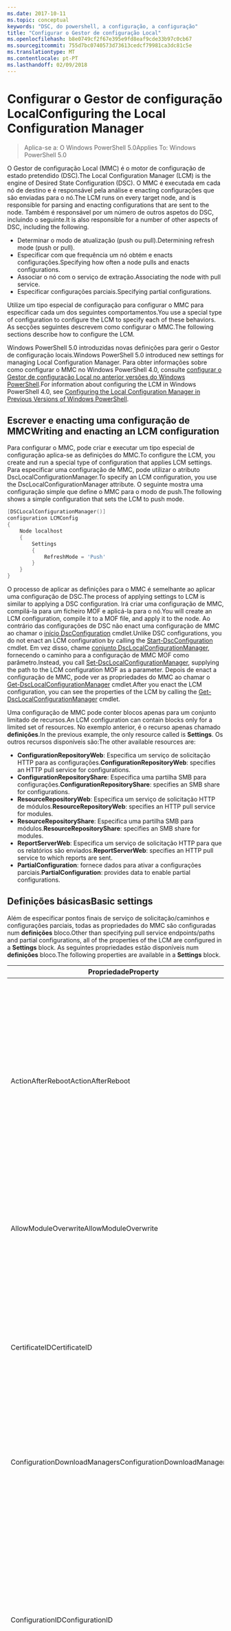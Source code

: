 ```yaml
---
ms.date: 2017-10-11
ms.topic: conceptual
keywords: "DSC, do powershell, a configuração, a configuração"
title: "Configurar o Gestor de configuração Local"
ms.openlocfilehash: b8e0749cf2f67e395e9fd8eaf9cde33b97c0cb67
ms.sourcegitcommit: 755d7bc0740573d73613cedcf79981ca3dc81c5e
ms.translationtype: MT
ms.contentlocale: pt-PT
ms.lasthandoff: 02/09/2018
---
```

# <a name="configuring-the-local-configuration-manager"></a><span data-ttu-id="89d8b-103">Configurar o Gestor de configuração Local</span><span class="sxs-lookup"><span data-stu-id="89d8b-103">Configuring the Local Configuration Manager</span></span>

> <span data-ttu-id="89d8b-104">Aplica-se a: O Windows PowerShell 5.0</span><span class="sxs-lookup"><span data-stu-id="89d8b-104">Applies To: Windows PowerShell 5.0</span></span>

<span data-ttu-id="89d8b-105">O Gestor de configuração Local (MMC) é o motor de configuração de estado pretendido (DSC).</span><span class="sxs-lookup"><span data-stu-id="89d8b-105">The Local Configuration Manager (LCM) is the engine of Desired State Configuration (DSC).</span></span>
<span data-ttu-id="89d8b-106">O MMC é executada em cada nó de destino e é responsável pela análise e enacting configurações que são enviadas para o nó.</span><span class="sxs-lookup"><span data-stu-id="89d8b-106">The LCM runs on every target node, and is responsible for parsing and enacting configurations that are sent to the node.</span></span>
<span data-ttu-id="89d8b-107">Também é responsável por um número de outros aspetos do DSC, incluindo o seguinte.</span><span class="sxs-lookup"><span data-stu-id="89d8b-107">It is also responsible for a number of other aspects of DSC, including the following.</span></span>

- <span data-ttu-id="89d8b-108">Determinar o modo de atualização (push ou pull).</span><span class="sxs-lookup"><span data-stu-id="89d8b-108">Determining refresh mode (push or pull).</span></span>
- <span data-ttu-id="89d8b-109">Especificar com que frequência um nó obtém e enacts configurações.</span><span class="sxs-lookup"><span data-stu-id="89d8b-109">Specifying how often a node pulls and enacts configurations.</span></span>
- <span data-ttu-id="89d8b-110">Associar o nó com o serviço de extração.</span><span class="sxs-lookup"><span data-stu-id="89d8b-110">Associating the node with pull service.</span></span>
- <span data-ttu-id="89d8b-111">Especificar configurações parciais.</span><span class="sxs-lookup"><span data-stu-id="89d8b-111">Specifying partial configurations.</span></span>

<span data-ttu-id="89d8b-112">Utilize um tipo especial de configuração para configurar o MMC para especificar cada um dos seguintes comportamentos.</span><span class="sxs-lookup"><span data-stu-id="89d8b-112">You use a special type of configuration to configure the LCM to specify each of these behaviors.</span></span>
<span data-ttu-id="89d8b-113">As secções seguintes descrevem como configurar o MMC.</span><span class="sxs-lookup"><span data-stu-id="89d8b-113">The following sections describe how to configure the LCM.</span></span>

<span data-ttu-id="89d8b-114">Windows PowerShell 5.0 introduzidas novas definições para gerir o Gestor de configuração locais.</span><span class="sxs-lookup"><span data-stu-id="89d8b-114">Windows PowerShell 5.0 introduced new settings for managing Local Configuration Manager.</span></span>
<span data-ttu-id="89d8b-115">Para obter informações sobre como configurar o MMC no Windows PowerShell 4.0, consulte [configurar o Gestor de configuração Local no anterior versões do Windows PowerShell](metaconfig4.md).</span><span class="sxs-lookup"><span data-stu-id="89d8b-115">For information about configuring the LCM in Windows PowerShell 4.0, see [Configuring the Local Configuration Manager in Previous Versions of Windows PowerShell](metaconfig4.md).</span></span>

## <a name="writing-and-enacting-an-lcm-configuration"></a><span data-ttu-id="89d8b-116">Escrever e enacting uma configuração de MMC</span><span class="sxs-lookup"><span data-stu-id="89d8b-116">Writing and enacting an LCM configuration</span></span>

<span data-ttu-id="89d8b-117">Para configurar o MMC, pode criar e executar um tipo especial de configuração aplica-se as definições do MMC.</span><span class="sxs-lookup"><span data-stu-id="89d8b-117">To configure the LCM, you create and run a special type of configuration that applies LCM settings.</span></span>
<span data-ttu-id="89d8b-118">Para especificar uma configuração de MMC, pode utilizar o atributo DscLocalConfigurationManager.</span><span class="sxs-lookup"><span data-stu-id="89d8b-118">To specify an LCM configuration, you use the DscLocalConfigurationManager attribute.</span></span>
<span data-ttu-id="89d8b-119">O seguinte mostra uma configuração simple que define o MMC para o modo de push.</span><span class="sxs-lookup"><span data-stu-id="89d8b-119">The following shows a simple configuration that sets the LCM to push mode.</span></span>

```powershell
[DSCLocalConfigurationManager()]
configuration LCMConfig
{
    Node localhost
    {
        Settings
        {
            RefreshMode = 'Push'
        }
    }
}
```

<span data-ttu-id="89d8b-120">O processo de aplicar as definições para o MMC é semelhante ao aplicar uma configuração de DSC.</span><span class="sxs-lookup"><span data-stu-id="89d8b-120">The process of applying settings to LCM is similar to applying a DSC configuration.</span></span>
<span data-ttu-id="89d8b-121">Irá criar uma configuração de MMC, compilá-la para um ficheiro MOF e aplicá-la para o nó.</span><span class="sxs-lookup"><span data-stu-id="89d8b-121">You will create an LCM configuration, compile it to a MOF file, and apply it to the node.</span></span>
<span data-ttu-id="89d8b-122">Ao contrário das configurações de DSC não enact uma configuração de MMC ao chamar o [início DscConfiguration](https://technet.microsoft.com/en-us/library/dn521623.aspx) cmdlet.</span><span class="sxs-lookup"><span data-stu-id="89d8b-122">Unlike DSC configurations, you do not enact an LCM configuration by calling the [Start-DscConfiguration](https://technet.microsoft.com/en-us/library/dn521623.aspx) cmdlet.</span></span>
<span data-ttu-id="89d8b-123">Em vez disso, chame [conjunto DscLocalConfigurationManager](https://technet.microsoft.com/en-us/library/dn521621.aspx), fornecendo o caminho para a configuração de MMC MOF como parâmetro.</span><span class="sxs-lookup"><span data-stu-id="89d8b-123">Instead, you call [Set-DscLocalConfigurationManager](https://technet.microsoft.com/en-us/library/dn521621.aspx), supplying the path to the LCM configuration MOF as a parameter.</span></span>
<span data-ttu-id="89d8b-124">Depois de enact a configuração de MMC, pode ver as propriedades do MMC ao chamar o [Get-DscLocalConfigurationManager](https://technet.microsoft.com/en-us/library/dn407378.aspx) cmdlet.</span><span class="sxs-lookup"><span data-stu-id="89d8b-124">After you enact the LCM configuration, you can see the properties of the LCM by calling the [Get-DscLocalConfigurationManager](https://technet.microsoft.com/en-us/library/dn407378.aspx) cmdlet.</span></span>

<span data-ttu-id="89d8b-125">Uma configuração de MMC pode conter blocos apenas para um conjunto limitado de recursos.</span><span class="sxs-lookup"><span data-stu-id="89d8b-125">An LCM configuration can contain blocks only for a limited set of resources.</span></span>
<span data-ttu-id="89d8b-126">No exemplo anterior, é o recurso apenas chamado **definições**.</span><span class="sxs-lookup"><span data-stu-id="89d8b-126">In the previous example, the only resource called is **Settings**.</span></span>
<span data-ttu-id="89d8b-127">Os outros recursos disponíveis são:</span><span class="sxs-lookup"><span data-stu-id="89d8b-127">The other available resources are:</span></span>

* <span data-ttu-id="89d8b-128">**ConfigurationRepositoryWeb**: Especifica um serviço de solicitação HTTP para as configurações.</span><span class="sxs-lookup"><span data-stu-id="89d8b-128">**ConfigurationRepositoryWeb**: specifies an HTTP pull service for configurations.</span></span>
* <span data-ttu-id="89d8b-129">**ConfigurationRepositoryShare**: Especifica uma partilha SMB para configurações.</span><span class="sxs-lookup"><span data-stu-id="89d8b-129">**ConfigurationRepositoryShare**: specifies an SMB share for configurations.</span></span>
* <span data-ttu-id="89d8b-130">**ResourceRepositoryWeb**: Especifica um serviço de solicitação HTTP de módulos.</span><span class="sxs-lookup"><span data-stu-id="89d8b-130">**ResourceRepositoryWeb**: specifies an HTTP pull service for modules.</span></span>
* <span data-ttu-id="89d8b-131">**ResourceRepositoryShare**: Especifica uma partilha SMB para módulos.</span><span class="sxs-lookup"><span data-stu-id="89d8b-131">**ResourceRepositoryShare**: specifies an SMB share for modules.</span></span>
* <span data-ttu-id="89d8b-132">**ReportServerWeb**: Especifica um serviço de solicitação HTTP para que os relatórios são enviados.</span><span class="sxs-lookup"><span data-stu-id="89d8b-132">**ReportServerWeb**: specifies an HTTP pull service to which reports are sent.</span></span>
* <span data-ttu-id="89d8b-133">**PartialConfiguration**: fornece dados para ativar a configurações parciais.</span><span class="sxs-lookup"><span data-stu-id="89d8b-133">**PartialConfiguration**: provides data to enable partial configurations.</span></span>

## <a name="basic-settings"></a><span data-ttu-id="89d8b-134">Definições básicas</span><span class="sxs-lookup"><span data-stu-id="89d8b-134">Basic settings</span></span>

<span data-ttu-id="89d8b-135">Além de especificar pontos finais de serviço de solicitação/caminhos e configurações parciais, todas as propriedades do MMC são configuradas num **definições** bloco.</span><span class="sxs-lookup"><span data-stu-id="89d8b-135">Other than specifying pull service endpoints/paths and partial configurations, all of the properties of the LCM are configured in a **Settings** block.</span></span>
<span data-ttu-id="89d8b-136">As seguintes propriedades estão disponíveis num **definições** bloco.</span><span class="sxs-lookup"><span data-stu-id="89d8b-136">The following properties are available in a **Settings** block.</span></span>

|  <span data-ttu-id="89d8b-137">Propriedade</span><span class="sxs-lookup"><span data-stu-id="89d8b-137">Property</span></span>  |  <span data-ttu-id="89d8b-138">Tipo</span><span class="sxs-lookup"><span data-stu-id="89d8b-138">Type</span></span>  |  <span data-ttu-id="89d8b-139">Descrição</span><span class="sxs-lookup"><span data-stu-id="89d8b-139">Description</span></span>   |
|----------- |------- |--------------- |
| <span data-ttu-id="89d8b-140">ActionAfterReboot</span><span class="sxs-lookup"><span data-stu-id="89d8b-140">ActionAfterReboot</span></span>| <span data-ttu-id="89d8b-141">cadeia</span><span class="sxs-lookup"><span data-stu-id="89d8b-141">string</span></span>| <span data-ttu-id="89d8b-142">Especifica o que acontece após um reinício durante a aplicação de uma configuração.</span><span class="sxs-lookup"><span data-stu-id="89d8b-142">Specifies what happens after a reboot during the application of a configuration.</span></span> <span data-ttu-id="89d8b-143">Os valores possíveis são __"ContinueConfiguration"__ e __"StopConfiguration"__.</span><span class="sxs-lookup"><span data-stu-id="89d8b-143">The possible values are __"ContinueConfiguration"__ and __"StopConfiguration"__.</span></span> <ul><li> <span data-ttu-id="89d8b-144">__ContinueConfiguration__: continuar a aplicar a configuração atual após o reinício do computador.</span><span class="sxs-lookup"><span data-stu-id="89d8b-144">__ContinueConfiguration__: Continue applying the current configuration after machine reboot.</span></span> <span data-ttu-id="89d8b-145">Este é o valor predefinido</span><span class="sxs-lookup"><span data-stu-id="89d8b-145">This is the default value</span></span></li><li><span data-ttu-id="89d8b-146">__StopConfiguration__: parar a configuração atual após o reinício do computador.</span><span class="sxs-lookup"><span data-stu-id="89d8b-146">__StopConfiguration__: Stop the current configuration after machine reboot.</span></span></li></ul>|
| <span data-ttu-id="89d8b-147">AllowModuleOverwrite</span><span class="sxs-lookup"><span data-stu-id="89d8b-147">AllowModuleOverwrite</span></span>| <span data-ttu-id="89d8b-148">bool</span><span class="sxs-lookup"><span data-stu-id="89d8b-148">bool</span></span>| <span data-ttu-id="89d8b-149">__$TRUE__ se as novas configurações transferidas a partir do serviço de extração estão autorizadas a substituir as antigas no nó de destino.</span><span class="sxs-lookup"><span data-stu-id="89d8b-149">__$TRUE__ if new configurations downloaded from the pull service are allowed to overwrite the old ones on the target node.</span></span> <span data-ttu-id="89d8b-150">Caso contrário, $FALSE.</span><span class="sxs-lookup"><span data-stu-id="89d8b-150">Otherwise, $FALSE.</span></span>|
| <span data-ttu-id="89d8b-151">CertificateID</span><span class="sxs-lookup"><span data-stu-id="89d8b-151">CertificateID</span></span>| <span data-ttu-id="89d8b-152">cadeia</span><span class="sxs-lookup"><span data-stu-id="89d8b-152">string</span></span>| <span data-ttu-id="89d8b-153">O thumbprint de um certificado utilizado para proteger as credenciais transmitidas numa configuração.</span><span class="sxs-lookup"><span data-stu-id="89d8b-153">The thumbprint of a certificate used to secure credentials passed in a configuration.</span></span> <span data-ttu-id="89d8b-154">Para obter mais informações consulte [pretende proteger credenciais na configuração de estado pretendido do Windows PowerShell](http://blogs.msdn.com/b/powershell/archive/2014/01/31/want-to-secure-credentials-in-windows-powershell-desired-state-configuration.aspx)?.</span><span class="sxs-lookup"><span data-stu-id="89d8b-154">For more information see [Want to secure credentials in Windows PowerShell Desired State Configuration](http://blogs.msdn.com/b/powershell/archive/2014/01/31/want-to-secure-credentials-in-windows-powershell-desired-state-configuration.aspx)?.</span></span> <br> <span data-ttu-id="89d8b-155">__Nota:__ é gerida automaticamente se utilizar o serviço de solicitação do Automation DSC do Azure.</span><span class="sxs-lookup"><span data-stu-id="89d8b-155">__Note:__ this is managed automatically if using Azure Automation DSC pull service.</span></span>|
| <span data-ttu-id="89d8b-156">ConfigurationDownloadManagers</span><span class="sxs-lookup"><span data-stu-id="89d8b-156">ConfigurationDownloadManagers</span></span>| <span data-ttu-id="89d8b-157">CimInstance[]</span><span class="sxs-lookup"><span data-stu-id="89d8b-157">CimInstance[]</span></span>| <span data-ttu-id="89d8b-158">Obsoleto.</span><span class="sxs-lookup"><span data-stu-id="89d8b-158">Obsolete.</span></span> <span data-ttu-id="89d8b-159">Utilize __ConfigurationRepositoryWeb__ e __ConfigurationRepositoryShare__ pontos finais de serviço de blocos para definir a solicitação de configuração.</span><span class="sxs-lookup"><span data-stu-id="89d8b-159">Use __ConfigurationRepositoryWeb__ and __ConfigurationRepositoryShare__ blocks to define configuration pull service endpoints.</span></span>|
| <span data-ttu-id="89d8b-160">ConfigurationID</span><span class="sxs-lookup"><span data-stu-id="89d8b-160">ConfigurationID</span></span>| <span data-ttu-id="89d8b-161">cadeia</span><span class="sxs-lookup"><span data-stu-id="89d8b-161">string</span></span>| <span data-ttu-id="89d8b-162">Para efeitos de compatibilidade com mais antiga solicitação serviço versões.</span><span class="sxs-lookup"><span data-stu-id="89d8b-162">For backwards compatibility with older pull service versions.</span></span> <span data-ttu-id="89d8b-163">Um GUID que identifica o ficheiro de configuração a obter a partir de um serviço de extração.</span><span class="sxs-lookup"><span data-stu-id="89d8b-163">A GUID that identifies the configuration file to get from a pull service.</span></span> <span data-ttu-id="89d8b-164">O nó irá solicitar configurações do serviço de solicitação, se o nome da configuração MOF denominado ConfigurationID.mof.</span><span class="sxs-lookup"><span data-stu-id="89d8b-164">The node will pull configurations on the pull service if the name of the configuration MOF is named ConfigurationID.mof.</span></span><br> <span data-ttu-id="89d8b-165">__Nota:__ se definir esta propriedade, registar o nó de um serviço de solicitação utilizando __RegistrationKey__ não funciona.</span><span class="sxs-lookup"><span data-stu-id="89d8b-165">__Note:__ If you set this property, registering the node with a pull service by using __RegistrationKey__ does not work.</span></span> <span data-ttu-id="89d8b-166">Para obter mais informações, consulte [configurar um cliente de extração com nomes de configuração](pullClientConfigNames.md).</span><span class="sxs-lookup"><span data-stu-id="89d8b-166">For more information, see [Setting up a pull client with configuration names](pullClientConfigNames.md).</span></span>|
| <span data-ttu-id="89d8b-167">ConfigurationMode</span><span class="sxs-lookup"><span data-stu-id="89d8b-167">ConfigurationMode</span></span>| <span data-ttu-id="89d8b-168">cadeia</span><span class="sxs-lookup"><span data-stu-id="89d8b-168">string</span></span> | <span data-ttu-id="89d8b-169">Especifica a forma como o MMC, na verdade, aplica-se a configuração para os nós de destino.</span><span class="sxs-lookup"><span data-stu-id="89d8b-169">Specifies how the LCM actually applies the configuration to the target nodes.</span></span> <span data-ttu-id="89d8b-170">Os valores possíveis são __"ApplyOnly"__,__"ApplyAndMonitor"__, e __"ApplyAndAutoCorrect"__.</span><span class="sxs-lookup"><span data-stu-id="89d8b-170">Possible values are __"ApplyOnly"__,__"ApplyAndMonitor"__, and __"ApplyAndAutoCorrect"__.</span></span> <ul><li><span data-ttu-id="89d8b-171">__ApplyOnly__: aplica-se a configuração de DSC e faz nada adicional a menos que é feito o Push de uma nova configuração para o nó de destino ou quando uma nova configuração é retirada de um serviço.</span><span class="sxs-lookup"><span data-stu-id="89d8b-171">__ApplyOnly__: DSC applies the configuration and does nothing further unless a new configuration is pushed to the target node or when a new configuration is pulled from a service.</span></span> <span data-ttu-id="89d8b-172">Após a aplicação inicial de uma nova configuração, DSC não verificar que se desviam de um estado anteriormente configurado.</span><span class="sxs-lookup"><span data-stu-id="89d8b-172">After initial application of a new configuration, DSC does not check for drift from a previously configured state.</span></span> <span data-ttu-id="89d8b-173">Tenha em atenção que o DSC tentará aplicar a configuração até ter êxito antes de __ApplyOnly__ entra em vigor.</span><span class="sxs-lookup"><span data-stu-id="89d8b-173">Note that DSC will attempt to apply the configuration until it is successful before __ApplyOnly__ takes effect.</span></span> </li><li> <span data-ttu-id="89d8b-174">__ApplyAndMonitor__: Este é o valor predefinido.</span><span class="sxs-lookup"><span data-stu-id="89d8b-174">__ApplyAndMonitor__: This is the default value.</span></span> <span data-ttu-id="89d8b-175">O MMC aplica-se as configurações de novo.</span><span class="sxs-lookup"><span data-stu-id="89d8b-175">The LCM applies any new configurations.</span></span> <span data-ttu-id="89d8b-176">Após a aplicação inicial de uma nova configuração, se o nó de destino drifts do estado pretendido, DSC relatórios discrepância nos registos.</span><span class="sxs-lookup"><span data-stu-id="89d8b-176">After initial application of a new configuration, if the target node drifts from the desired state, DSC reports the discrepancy in logs.</span></span> <span data-ttu-id="89d8b-177">Tenha em atenção que o DSC tentará aplicar a configuração até ter êxito antes de __ApplyAndMonitor__ entra em vigor.</span><span class="sxs-lookup"><span data-stu-id="89d8b-177">Note that DSC will attempt to apply the configuration until it is successful before __ApplyAndMonitor__ takes effect.</span></span></li><li><span data-ttu-id="89d8b-178">__ApplyAndAutoCorrect__: DSC aplica-se as configurações de novo.</span><span class="sxs-lookup"><span data-stu-id="89d8b-178">__ApplyAndAutoCorrect__: DSC applies any new configurations.</span></span> <span data-ttu-id="89d8b-179">Após a aplicação inicial de uma nova configuração, se o nó de destino drifts do estado pretendido, DSC relatórios discrepância nos registos e, em seguida, volte aplica-se a configuração atual.</span><span class="sxs-lookup"><span data-stu-id="89d8b-179">After initial application of a new configuration, if the target node drifts from the desired state, DSC reports the discrepancy in logs, and then re-applies the current configuration.</span></span></li></ul>|
| <span data-ttu-id="89d8b-180">ConfigurationModeFrequencyMins</span><span class="sxs-lookup"><span data-stu-id="89d8b-180">ConfigurationModeFrequencyMins</span></span>| <span data-ttu-id="89d8b-181">UInt32</span><span class="sxs-lookup"><span data-stu-id="89d8b-181">UInt32</span></span>| <span data-ttu-id="89d8b-182">Frequência, em minutos, a configuração atual é marcada e aplicada.</span><span class="sxs-lookup"><span data-stu-id="89d8b-182">How often, in minutes, the current configuration is checked and applied.</span></span> <span data-ttu-id="89d8b-183">Esta propriedade é ignorada se a propriedade ConfigurationMode estiver definida como ApplyOnly.</span><span class="sxs-lookup"><span data-stu-id="89d8b-183">This property is ignored if the ConfigurationMode property is set to ApplyOnly.</span></span> <span data-ttu-id="89d8b-184">O valor predefinido é 15.</span><span class="sxs-lookup"><span data-stu-id="89d8b-184">The default value is 15.</span></span>|
| <span data-ttu-id="89d8b-185">DebugMode</span><span class="sxs-lookup"><span data-stu-id="89d8b-185">DebugMode</span></span>| <span data-ttu-id="89d8b-186">cadeia</span><span class="sxs-lookup"><span data-stu-id="89d8b-186">string</span></span>| <span data-ttu-id="89d8b-187">Os valores possíveis são __nenhum__, __ForceModuleImport__, e __todos os__.</span><span class="sxs-lookup"><span data-stu-id="89d8b-187">Possible values are __None__, __ForceModuleImport__, and __All__.</span></span> <ul><li><span data-ttu-id="89d8b-188">Definido como __nenhum__ a utilização de recursos em cache.</span><span class="sxs-lookup"><span data-stu-id="89d8b-188">Set to __None__ to use cached resources.</span></span> <span data-ttu-id="89d8b-189">Esta é a predefinição e deve ser utilizada em cenários de produção.</span><span class="sxs-lookup"><span data-stu-id="89d8b-189">This is the default and should be used in production scenarios.</span></span></li><li><span data-ttu-id="89d8b-190">A definição para __ForceModuleImport__, faz com que o MMC para recarregar quaisquer módulos de recursos de DSC, mesmo que tenham sido previamente carregadas e colocadas em cache.</span><span class="sxs-lookup"><span data-stu-id="89d8b-190">Setting to __ForceModuleImport__, causes the LCM to reload any DSC resource modules, even if they have been previously loaded and cached.</span></span> <span data-ttu-id="89d8b-191">Este problema afeta o desempenho das operações de DSC como cada módulo é recarregado em utilização.</span><span class="sxs-lookup"><span data-stu-id="89d8b-191">This impacts the performance of DSC operations as each module is reloaded on use.</span></span> <span data-ttu-id="89d8b-192">Normalmente, utilizaria este valor durante a depuração de um recurso</span><span class="sxs-lookup"><span data-stu-id="89d8b-192">Typically you would use this value while debugging a resource</span></span></li><li><span data-ttu-id="89d8b-193">Nesta versão, __todos os__ é a mesma __ForceModuleImport__</span><span class="sxs-lookup"><span data-stu-id="89d8b-193">In this release, __All__ is same as __ForceModuleImport__</span></span></li></ul> |
| <span data-ttu-id="89d8b-194">RebootNodeIfNeeded</span><span class="sxs-lookup"><span data-stu-id="89d8b-194">RebootNodeIfNeeded</span></span>| <span data-ttu-id="89d8b-195">bool</span><span class="sxs-lookup"><span data-stu-id="89d8b-195">bool</span></span>| <span data-ttu-id="89d8b-196">Defina esta opção para __$true__ para reiniciar automaticamente o nó após a uma configuração que necessita de reiniciar o computador é aplicado.</span><span class="sxs-lookup"><span data-stu-id="89d8b-196">Set this to __$true__ to automatically reboot the node after a configuration that requires reboot is applied.</span></span> <span data-ttu-id="89d8b-197">Caso contrário, terá de reiniciar o nó para qualquer configuração que obriga manualmente.</span><span class="sxs-lookup"><span data-stu-id="89d8b-197">Otherwise, you will have to manually reboot the node for any configuration that requires it.</span></span> <span data-ttu-id="89d8b-198">O valor predefinido é __$false__.</span><span class="sxs-lookup"><span data-stu-id="89d8b-198">The default value is __$false__.</span></span> <span data-ttu-id="89d8b-199">Para utilizar esta definição quando uma condição de reinício é enacted por algo diferente de DSC (por exemplo, o Windows Installer), combinar esta definição com a [xPendingReboot](https://github.com/powershell/xpendingreboot) módulo.</span><span class="sxs-lookup"><span data-stu-id="89d8b-199">To use this setting when a reboot condition is enacted by something other than DSC (such as Windows Installer), combine this setting with the [xPendingReboot](https://github.com/powershell/xpendingreboot) module.</span></span>|
| <span data-ttu-id="89d8b-200">RefreshMode</span><span class="sxs-lookup"><span data-stu-id="89d8b-200">RefreshMode</span></span>| <span data-ttu-id="89d8b-201">cadeia</span><span class="sxs-lookup"><span data-stu-id="89d8b-201">string</span></span>| <span data-ttu-id="89d8b-202">Especifica a forma como o MMC obtém configurações.</span><span class="sxs-lookup"><span data-stu-id="89d8b-202">Specifies how the LCM gets configurations.</span></span> <span data-ttu-id="89d8b-203">Os valores possíveis são __"Desativado"__, __"Push"__, e __"Solicitar"__.</span><span class="sxs-lookup"><span data-stu-id="89d8b-203">The possible values are __"Disabled"__, __"Push"__, and __"Pull"__.</span></span> <ul><li><span data-ttu-id="89d8b-204">__Desativado__: configurações de DSC estão desativadas para este nó.</span><span class="sxs-lookup"><span data-stu-id="89d8b-204">__Disabled__: DSC configurations are disabled for this node.</span></span></li><li> <span data-ttu-id="89d8b-205">__Push__: configurações são iniciadas ao chamar o [início DscConfiguration](https://technet.microsoft.com/en-us/library/dn521623.aspx) cmdlet.</span><span class="sxs-lookup"><span data-stu-id="89d8b-205">__Push__: Configurations are initiated by calling the [Start-DscConfiguration](https://technet.microsoft.com/en-us/library/dn521623.aspx) cmdlet.</span></span> <span data-ttu-id="89d8b-206">A configuração é imediatamente aplicada ao nó.</span><span class="sxs-lookup"><span data-stu-id="89d8b-206">The configuration is applied immediately to the node.</span></span> <span data-ttu-id="89d8b-207">Este é o valor predefinido.</span><span class="sxs-lookup"><span data-stu-id="89d8b-207">This is the default value.</span></span></li><li><span data-ttu-id="89d8b-208">__Solicitação:__ o nó estiver configurado para verificar regularmente para configurações de um serviço de extração ou caminho SMB.</span><span class="sxs-lookup"><span data-stu-id="89d8b-208">__Pull:__ The node is configured to regularly check for configurations from a pull service or SMB path.</span></span> <span data-ttu-id="89d8b-209">Se esta propriedade estiver definida como __solicitar__, tem de especificar um HTTP (serviço) ou o caminho SMB (partilha) num __ConfigurationRepositoryWeb__ ou __ConfigurationRepositoryShare__ bloco.</span><span class="sxs-lookup"><span data-stu-id="89d8b-209">If this property is set to __Pull__, you must specify an HTTP (service) or SMB (share) path in a __ConfigurationRepositoryWeb__ or __ConfigurationRepositoryShare__ block.</span></span></li></ul>|
| <span data-ttu-id="89d8b-210">RefreshFrequencyMins</span><span class="sxs-lookup"><span data-stu-id="89d8b-210">RefreshFrequencyMins</span></span>| <span data-ttu-id="89d8b-211">Uint32</span><span class="sxs-lookup"><span data-stu-id="89d8b-211">Uint32</span></span>| <span data-ttu-id="89d8b-212">O intervalo de tempo, em minutos, no qual o MMC verifica um serviço de extração para obter configurações atualizadas.</span><span class="sxs-lookup"><span data-stu-id="89d8b-212">The time interval, in minutes, at which the LCM checks a pull service to get updated configurations.</span></span> <span data-ttu-id="89d8b-213">Este valor é ignorado se a MMC não está configurado no modo de extração.</span><span class="sxs-lookup"><span data-stu-id="89d8b-213">This value is ignored if the LCM is not configured in pull mode.</span></span> <span data-ttu-id="89d8b-214">O valor predefinido é 30.</span><span class="sxs-lookup"><span data-stu-id="89d8b-214">The default value is 30.</span></span>|
| <span data-ttu-id="89d8b-215">ReportManagers</span><span class="sxs-lookup"><span data-stu-id="89d8b-215">ReportManagers</span></span>| <span data-ttu-id="89d8b-216">CimInstance[]</span><span class="sxs-lookup"><span data-stu-id="89d8b-216">CimInstance[]</span></span>| <span data-ttu-id="89d8b-217">Obsoleto.</span><span class="sxs-lookup"><span data-stu-id="89d8b-217">Obsolete.</span></span> <span data-ttu-id="89d8b-218">Utilize __ReportServerWeb__ blocos para definir um ponto final para enviar dados de relatórios para um serviço de extração.</span><span class="sxs-lookup"><span data-stu-id="89d8b-218">Use __ReportServerWeb__ blocks to define an endpoint to send reporting data to a pull service.</span></span>|
| <span data-ttu-id="89d8b-219">ResourceModuleManagers</span><span class="sxs-lookup"><span data-stu-id="89d8b-219">ResourceModuleManagers</span></span>| <span data-ttu-id="89d8b-220">CimInstance[]</span><span class="sxs-lookup"><span data-stu-id="89d8b-220">CimInstance[]</span></span>| <span data-ttu-id="89d8b-221">Obsoleto.</span><span class="sxs-lookup"><span data-stu-id="89d8b-221">Obsolete.</span></span> <span data-ttu-id="89d8b-222">Utilize __ResourceRepositoryWeb__ e __ResourceRepositoryShare__ blocos para definir a solicitação de serviço pontos finais de HTTP ou caminhos SMB, respetivamente.</span><span class="sxs-lookup"><span data-stu-id="89d8b-222">Use __ResourceRepositoryWeb__ and __ResourceRepositoryShare__ blocks to define pull service HTTP endpoints or SMB paths, respectively.</span></span>|
| <span data-ttu-id="89d8b-223">PartialConfigurations</span><span class="sxs-lookup"><span data-stu-id="89d8b-223">PartialConfigurations</span></span>| <span data-ttu-id="89d8b-224">CimInstance</span><span class="sxs-lookup"><span data-stu-id="89d8b-224">CimInstance</span></span>| <span data-ttu-id="89d8b-225">Não implementado.</span><span class="sxs-lookup"><span data-stu-id="89d8b-225">Not implemented.</span></span> <span data-ttu-id="89d8b-226">Não utilizar.</span><span class="sxs-lookup"><span data-stu-id="89d8b-226">Do not use.</span></span>|
| <span data-ttu-id="89d8b-227">StatusRetentionTimeInDays</span><span class="sxs-lookup"><span data-stu-id="89d8b-227">StatusRetentionTimeInDays</span></span> | <span data-ttu-id="89d8b-228">UInt32</span><span class="sxs-lookup"><span data-stu-id="89d8b-228">UInt32</span></span>| <span data-ttu-id="89d8b-229">O número de dias que o MMC mantém o estado da configuração atual.</span><span class="sxs-lookup"><span data-stu-id="89d8b-229">The number of days the LCM keeps the status of the current configuration.</span></span>|

## <a name="pull-service"></a><span data-ttu-id="89d8b-230">Serviço de solicitação</span><span class="sxs-lookup"><span data-stu-id="89d8b-230">Pull service</span></span>

<span data-ttu-id="89d8b-231">Configuração de MMC suporta definir os seguintes tipos de pontos finais do serviço de extração:</span><span class="sxs-lookup"><span data-stu-id="89d8b-231">LCM configuration supports defining the following types of pull service endpoints:</span></span>

- <span data-ttu-id="89d8b-232">**Servidor de configuração**: um repositório para configurações de DSC.</span><span class="sxs-lookup"><span data-stu-id="89d8b-232">**Configuration server**: A repository for DSC configurations.</span></span> <span data-ttu-id="89d8b-233">Definir os servidores de configuração utilizando **ConfigurationRepositoryWeb** (para servidores baseada na web) e **ConfigurationRepositoryShare** (para servidores com base em SMB) blocos.</span><span class="sxs-lookup"><span data-stu-id="89d8b-233">Define configuration servers by using **ConfigurationRepositoryWeb** (for web-based servers) and **ConfigurationRepositoryShare** (for SMB-based servers) blocks.</span></span>
- <span data-ttu-id="89d8b-234">**Servidor de recurso**: um repositório para recursos de DSC, empacotadas como módulos do PowerShell.</span><span class="sxs-lookup"><span data-stu-id="89d8b-234">**Resource server**: A repository for DSC resources, packaged as PowerShell modules.</span></span> <span data-ttu-id="89d8b-235">Definir os servidores de recursos utilizando **ResourceRepositoryWeb** (para servidores baseada na web) e **ResourceRepositoryShare** (para servidores com base em SMB) blocos.</span><span class="sxs-lookup"><span data-stu-id="89d8b-235">Define resource servers by using **ResourceRepositoryWeb** (for web-based servers) and **ResourceRepositoryShare** (for SMB-based servers) blocks.</span></span>
- <span data-ttu-id="89d8b-236">**Servidor de relatórios**: um serviço que DSC envia dados de relatório.</span><span class="sxs-lookup"><span data-stu-id="89d8b-236">**Report server**: A service that DSC sends report data to.</span></span> <span data-ttu-id="89d8b-237">Definir os servidores de relatório utilizando **ReportServerWeb** blocos.</span><span class="sxs-lookup"><span data-stu-id="89d8b-237">Define report servers by using **ReportServerWeb** blocks.</span></span> <span data-ttu-id="89d8b-238">Um servidor de relatórios tem de ser um serviço web.</span><span class="sxs-lookup"><span data-stu-id="89d8b-238">A report server must be a web service.</span></span>

<span data-ttu-id="89d8b-239">Para obter mais detalhes sobre o serviço de solicitação, veja [serviço de solicitação de configuração de estado pretendido](pullServer.md).</span><span class="sxs-lookup"><span data-stu-id="89d8b-239">For more details on pull service see, [Desired State Configuration Pull Service](pullServer.md).</span></span>

## <a name="configuration-server-blocks"></a><span data-ttu-id="89d8b-240">Blocos de servidor de configuração</span><span class="sxs-lookup"><span data-stu-id="89d8b-240">Configuration server blocks</span></span>

<span data-ttu-id="89d8b-241">Para definir um servidor de configuração baseada na web, cria um **ConfigurationRepositoryWeb** bloco.</span><span class="sxs-lookup"><span data-stu-id="89d8b-241">To define a web-based configuration server, you create a **ConfigurationRepositoryWeb** block.</span></span>
<span data-ttu-id="89d8b-242">A **ConfigurationRepositoryWeb** define as propriedades seguintes.</span><span class="sxs-lookup"><span data-stu-id="89d8b-242">A **ConfigurationRepositoryWeb** defines the following properties.</span></span>

|<span data-ttu-id="89d8b-243">Propriedade</span><span class="sxs-lookup"><span data-stu-id="89d8b-243">Property</span></span>|<span data-ttu-id="89d8b-244">Tipo</span><span class="sxs-lookup"><span data-stu-id="89d8b-244">Type</span></span>|<span data-ttu-id="89d8b-245">Descrição</span><span class="sxs-lookup"><span data-stu-id="89d8b-245">Description</span></span>|
|---|---|---|
|<span data-ttu-id="89d8b-246">AllowUnsecureConnection</span><span class="sxs-lookup"><span data-stu-id="89d8b-246">AllowUnsecureConnection</span></span>|<span data-ttu-id="89d8b-247">bool</span><span class="sxs-lookup"><span data-stu-id="89d8b-247">bool</span></span>|<span data-ttu-id="89d8b-248">Definido como **$TRUE** para permitir ligações a partir do nó para o servidor sem autenticação.</span><span class="sxs-lookup"><span data-stu-id="89d8b-248">Set to **$TRUE** to allow connections from the node to the server without authentication.</span></span> <span data-ttu-id="89d8b-249">Definido como **$FALSE** para exigir a autenticação.</span><span class="sxs-lookup"><span data-stu-id="89d8b-249">Set to **$FALSE** to require authentication.</span></span>|
|<span data-ttu-id="89d8b-250">CertificateID</span><span class="sxs-lookup"><span data-stu-id="89d8b-250">CertificateID</span></span>|<span data-ttu-id="89d8b-251">cadeia</span><span class="sxs-lookup"><span data-stu-id="89d8b-251">string</span></span>|<span data-ttu-id="89d8b-252">O thumbprint de um certificado utilizado para autenticar para o servidor.</span><span class="sxs-lookup"><span data-stu-id="89d8b-252">The thumbprint of a certificate used to authenticate to the server.</span></span>|
|<span data-ttu-id="89d8b-253">ConfigurationNames</span><span class="sxs-lookup"><span data-stu-id="89d8b-253">ConfigurationNames</span></span>|<span data-ttu-id="89d8b-254">String[]</span><span class="sxs-lookup"><span data-stu-id="89d8b-254">String[]</span></span>|<span data-ttu-id="89d8b-255">Uma matriz de nomes de configurações para ser solicitados pelo nó de destino.</span><span class="sxs-lookup"><span data-stu-id="89d8b-255">An array of names of configurations to be pulled by the target node.</span></span> <span data-ttu-id="89d8b-256">Estas são utilizadas apenas se o nó está registado com o serviço de solicitação utilizando um **RegistrationKey**.</span><span class="sxs-lookup"><span data-stu-id="89d8b-256">These are used only if the node is registered with the pull service by using a **RegistrationKey**.</span></span> <span data-ttu-id="89d8b-257">Para obter mais informações, consulte [configurar um cliente de extração com nomes de configuração](pullClientConfigNames.md).</span><span class="sxs-lookup"><span data-stu-id="89d8b-257">For more information, see [Setting up a pull client with configuration names](pullClientConfigNames.md).</span></span>|
|<span data-ttu-id="89d8b-258">RegistrationKey</span><span class="sxs-lookup"><span data-stu-id="89d8b-258">RegistrationKey</span></span>|<span data-ttu-id="89d8b-259">cadeia</span><span class="sxs-lookup"><span data-stu-id="89d8b-259">string</span></span>|<span data-ttu-id="89d8b-260">Um GUID que regista o nó com o serviço de extração.</span><span class="sxs-lookup"><span data-stu-id="89d8b-260">A GUID that registers the node with the pull service.</span></span> <span data-ttu-id="89d8b-261">Para obter mais informações, consulte [configurar um cliente de extração com nomes de configuração](pullClientConfigNames.md).</span><span class="sxs-lookup"><span data-stu-id="89d8b-261">For more information, see [Setting up a pull client with configuration names](pullClientConfigNames.md).</span></span>|
|<span data-ttu-id="89d8b-262">ServerURL</span><span class="sxs-lookup"><span data-stu-id="89d8b-262">ServerURL</span></span>|<span data-ttu-id="89d8b-263">cadeia</span><span class="sxs-lookup"><span data-stu-id="89d8b-263">string</span></span>|<span data-ttu-id="89d8b-264">O URL do serviço de configuração.</span><span class="sxs-lookup"><span data-stu-id="89d8b-264">The URL of the configuration service.</span></span>|

<span data-ttu-id="89d8b-265">Um script de exemplo para simplificar a configurar o valor de ConfigurationRepositoryWeb para nós no local está disponível - consulte [metaconfigurations gerar DSC](https://docs.microsoft.com/en-us/azure/automation/automation-dsc-onboarding#generating-dsc-metaconfigurations)</span><span class="sxs-lookup"><span data-stu-id="89d8b-265">An example script to simplify configuring the ConfigurationRepositoryWeb value for on-premises nodes is available - see [Generating DSC metaconfigurations](https://docs.microsoft.com/en-us/azure/automation/automation-dsc-onboarding#generating-dsc-metaconfigurations)</span></span>

<span data-ttu-id="89d8b-266">Para definir um servidor de configuração com base em SMB, crie um **ConfigurationRepositoryShare** bloco.</span><span class="sxs-lookup"><span data-stu-id="89d8b-266">To define an SMB-based configuration server, you create a **ConfigurationRepositoryShare** block.</span></span>
<span data-ttu-id="89d8b-267">A **ConfigurationRepositoryShare** define as propriedades seguintes.</span><span class="sxs-lookup"><span data-stu-id="89d8b-267">A **ConfigurationRepositoryShare** defines the following properties.</span></span>

|<span data-ttu-id="89d8b-268">Propriedade</span><span class="sxs-lookup"><span data-stu-id="89d8b-268">Property</span></span>|<span data-ttu-id="89d8b-269">Tipo</span><span class="sxs-lookup"><span data-stu-id="89d8b-269">Type</span></span>|<span data-ttu-id="89d8b-270">Descrição</span><span class="sxs-lookup"><span data-stu-id="89d8b-270">Description</span></span>|
|---|---|---|
|<span data-ttu-id="89d8b-271">credencial</span><span class="sxs-lookup"><span data-stu-id="89d8b-271">Credential</span></span>|<span data-ttu-id="89d8b-272">MSFT_Credential</span><span class="sxs-lookup"><span data-stu-id="89d8b-272">MSFT_Credential</span></span>|<span data-ttu-id="89d8b-273">A credencial utilizada para autenticar para a partilha SMB.</span><span class="sxs-lookup"><span data-stu-id="89d8b-273">The credential used to authenticate to the SMB share.</span></span>|
|<span data-ttu-id="89d8b-274">SourcePath</span><span class="sxs-lookup"><span data-stu-id="89d8b-274">SourcePath</span></span>|<span data-ttu-id="89d8b-275">cadeia</span><span class="sxs-lookup"><span data-stu-id="89d8b-275">string</span></span>|<span data-ttu-id="89d8b-276">O caminho da partilha do SMB.</span><span class="sxs-lookup"><span data-stu-id="89d8b-276">The path of the SMB share.</span></span>|

## <a name="resource-server-blocks"></a><span data-ttu-id="89d8b-277">Blocos de recursos de servidor</span><span class="sxs-lookup"><span data-stu-id="89d8b-277">Resource server blocks</span></span>

<span data-ttu-id="89d8b-278">Para definir um servidor de recursos baseados na web, cria um **ResourceRepositoryWeb** bloco.</span><span class="sxs-lookup"><span data-stu-id="89d8b-278">To define a web-based resource server, you create a **ResourceRepositoryWeb** block.</span></span>
<span data-ttu-id="89d8b-279">A **ResourceRepositoryWeb** define as propriedades seguintes.</span><span class="sxs-lookup"><span data-stu-id="89d8b-279">A **ResourceRepositoryWeb** defines the following properties.</span></span>

|<span data-ttu-id="89d8b-280">Propriedade</span><span class="sxs-lookup"><span data-stu-id="89d8b-280">Property</span></span>|<span data-ttu-id="89d8b-281">Tipo</span><span class="sxs-lookup"><span data-stu-id="89d8b-281">Type</span></span>|<span data-ttu-id="89d8b-282">Descrição</span><span class="sxs-lookup"><span data-stu-id="89d8b-282">Description</span></span>|
|---|---|---|
|<span data-ttu-id="89d8b-283">AllowUnsecureConnection</span><span class="sxs-lookup"><span data-stu-id="89d8b-283">AllowUnsecureConnection</span></span>|<span data-ttu-id="89d8b-284">bool</span><span class="sxs-lookup"><span data-stu-id="89d8b-284">bool</span></span>|<span data-ttu-id="89d8b-285">Definido como **$TRUE** para permitir ligações a partir do nó para o servidor sem autenticação.</span><span class="sxs-lookup"><span data-stu-id="89d8b-285">Set to **$TRUE** to allow connections from the node to the server without authentication.</span></span> <span data-ttu-id="89d8b-286">Definido como **$FALSE** para exigir a autenticação.</span><span class="sxs-lookup"><span data-stu-id="89d8b-286">Set to **$FALSE** to require authentication.</span></span>|
|<span data-ttu-id="89d8b-287">CertificateID</span><span class="sxs-lookup"><span data-stu-id="89d8b-287">CertificateID</span></span>|<span data-ttu-id="89d8b-288">cadeia</span><span class="sxs-lookup"><span data-stu-id="89d8b-288">string</span></span>|<span data-ttu-id="89d8b-289">O thumbprint de um certificado utilizado para autenticar para o servidor.</span><span class="sxs-lookup"><span data-stu-id="89d8b-289">The thumbprint of a certificate used to authenticate to the server.</span></span>|
|<span data-ttu-id="89d8b-290">RegistrationKey</span><span class="sxs-lookup"><span data-stu-id="89d8b-290">RegistrationKey</span></span>|<span data-ttu-id="89d8b-291">cadeia</span><span class="sxs-lookup"><span data-stu-id="89d8b-291">string</span></span>|<span data-ttu-id="89d8b-292">Um GUID que identifica o nó para o serviço de extração.</span><span class="sxs-lookup"><span data-stu-id="89d8b-292">A GUID that identifies the node to the pull service.</span></span>|
|<span data-ttu-id="89d8b-293">ServerURL</span><span class="sxs-lookup"><span data-stu-id="89d8b-293">ServerURL</span></span>|<span data-ttu-id="89d8b-294">cadeia</span><span class="sxs-lookup"><span data-stu-id="89d8b-294">string</span></span>|<span data-ttu-id="89d8b-295">O URL do servidor de configuração.</span><span class="sxs-lookup"><span data-stu-id="89d8b-295">The URL of the configuration server.</span></span>|

<span data-ttu-id="89d8b-296">Um script de exemplo para simplificar a configurar o valor de ResourceRepositoryWeb para nós no local está disponível - consulte [metaconfigurations gerar DSC](https://docs.microsoft.com/en-us/azure/automation/automation-dsc-onboarding#generating-dsc-metaconfigurations)</span><span class="sxs-lookup"><span data-stu-id="89d8b-296">An example script to simplify configuring the ResourceRepositoryWeb value for on-premises nodes is available - see [Generating DSC metaconfigurations](https://docs.microsoft.com/en-us/azure/automation/automation-dsc-onboarding#generating-dsc-metaconfigurations)</span></span>

<span data-ttu-id="89d8b-297">Para definir um servidor de recursos com base em SMB, crie um **ResourceRepositoryShare** bloco.</span><span class="sxs-lookup"><span data-stu-id="89d8b-297">To define an SMB-based resource server, you create a **ResourceRepositoryShare** block.</span></span>
<span data-ttu-id="89d8b-298">**ResourceRepositoryShare** define as propriedades seguintes.</span><span class="sxs-lookup"><span data-stu-id="89d8b-298">**ResourceRepositoryShare** defines the following properties.</span></span>

|<span data-ttu-id="89d8b-299">Propriedade</span><span class="sxs-lookup"><span data-stu-id="89d8b-299">Property</span></span>|<span data-ttu-id="89d8b-300">Tipo</span><span class="sxs-lookup"><span data-stu-id="89d8b-300">Type</span></span>|<span data-ttu-id="89d8b-301">Descrição</span><span class="sxs-lookup"><span data-stu-id="89d8b-301">Description</span></span>|
|---|---|---|
|<span data-ttu-id="89d8b-302">credencial</span><span class="sxs-lookup"><span data-stu-id="89d8b-302">Credential</span></span>|<span data-ttu-id="89d8b-303">MSFT_Credential</span><span class="sxs-lookup"><span data-stu-id="89d8b-303">MSFT_Credential</span></span>|<span data-ttu-id="89d8b-304">A credencial utilizada para autenticar para a partilha SMB.</span><span class="sxs-lookup"><span data-stu-id="89d8b-304">The credential used to authenticate to the SMB share.</span></span> <span data-ttu-id="89d8b-305">Para obter um exemplo de transmissão credenciais, consulte [configurar um servidor de solicitação do DSC SMB](pullServerSMB.md)</span><span class="sxs-lookup"><span data-stu-id="89d8b-305">For an example of passing credentials, see [Setting up a DSC SMB pull server](pullServerSMB.md)</span></span>|
|<span data-ttu-id="89d8b-306">SourcePath</span><span class="sxs-lookup"><span data-stu-id="89d8b-306">SourcePath</span></span>|<span data-ttu-id="89d8b-307">cadeia</span><span class="sxs-lookup"><span data-stu-id="89d8b-307">string</span></span>|<span data-ttu-id="89d8b-308">O caminho da partilha do SMB.</span><span class="sxs-lookup"><span data-stu-id="89d8b-308">The path of the SMB share.</span></span>|

## <a name="report-server-blocks"></a><span data-ttu-id="89d8b-309">Blocos de servidor de relatórios</span><span class="sxs-lookup"><span data-stu-id="89d8b-309">Report server blocks</span></span>

<span data-ttu-id="89d8b-310">Para definir um servidor de relatórios, criar um **ReportServerWeb** bloco.</span><span class="sxs-lookup"><span data-stu-id="89d8b-310">To define a report server, you create a **ReportServerWeb** block.</span></span>
<span data-ttu-id="89d8b-311">A função de servidor de relatório não é compatível com o serviço de solicitação do SMB com base.</span><span class="sxs-lookup"><span data-stu-id="89d8b-311">The report server role is not compatible with SMB based pull service.</span></span>
<span data-ttu-id="89d8b-312">**ReportServerWeb** define as propriedades seguintes.</span><span class="sxs-lookup"><span data-stu-id="89d8b-312">**ReportServerWeb** defines the following properties.</span></span>

|<span data-ttu-id="89d8b-313">Propriedade</span><span class="sxs-lookup"><span data-stu-id="89d8b-313">Property</span></span>|<span data-ttu-id="89d8b-314">Tipo</span><span class="sxs-lookup"><span data-stu-id="89d8b-314">Type</span></span>|<span data-ttu-id="89d8b-315">Descrição</span><span class="sxs-lookup"><span data-stu-id="89d8b-315">Description</span></span>|
|---|---|---|
|<span data-ttu-id="89d8b-316">AllowUnsecureConnection</span><span class="sxs-lookup"><span data-stu-id="89d8b-316">AllowUnsecureConnection</span></span>|<span data-ttu-id="89d8b-317">bool</span><span class="sxs-lookup"><span data-stu-id="89d8b-317">bool</span></span>|<span data-ttu-id="89d8b-318">Definido como **$TRUE** para permitir ligações a partir do nó para o servidor sem autenticação.</span><span class="sxs-lookup"><span data-stu-id="89d8b-318">Set to **$TRUE** to allow connections from the node to the server without authentication.</span></span> <span data-ttu-id="89d8b-319">Definido como **$FALSE** para exigir a autenticação.</span><span class="sxs-lookup"><span data-stu-id="89d8b-319">Set to **$FALSE** to require authentication.</span></span>|
|<span data-ttu-id="89d8b-320">CertificateID</span><span class="sxs-lookup"><span data-stu-id="89d8b-320">CertificateID</span></span>|<span data-ttu-id="89d8b-321">cadeia</span><span class="sxs-lookup"><span data-stu-id="89d8b-321">string</span></span>|<span data-ttu-id="89d8b-322">O thumbprint de um certificado utilizado para autenticar para o servidor.</span><span class="sxs-lookup"><span data-stu-id="89d8b-322">The thumbprint of a certificate used to authenticate to the server.</span></span>|
|<span data-ttu-id="89d8b-323">RegistrationKey</span><span class="sxs-lookup"><span data-stu-id="89d8b-323">RegistrationKey</span></span>|<span data-ttu-id="89d8b-324">cadeia</span><span class="sxs-lookup"><span data-stu-id="89d8b-324">string</span></span>|<span data-ttu-id="89d8b-325">Um GUID que identifica o nó para o serviço de extração.</span><span class="sxs-lookup"><span data-stu-id="89d8b-325">A GUID that identifies the node to the pull service.</span></span>|
|<span data-ttu-id="89d8b-326">ServerURL</span><span class="sxs-lookup"><span data-stu-id="89d8b-326">ServerURL</span></span>|<span data-ttu-id="89d8b-327">cadeia</span><span class="sxs-lookup"><span data-stu-id="89d8b-327">string</span></span>|<span data-ttu-id="89d8b-328">O URL do servidor de configuração.</span><span class="sxs-lookup"><span data-stu-id="89d8b-328">The URL of the configuration server.</span></span>|

<span data-ttu-id="89d8b-329">Um script de exemplo para simplificar a configurar o valor de ReportServerWeb para nós no local está disponível - consulte [metaconfigurations gerar DSC](https://docs.microsoft.com/en-us/azure/automation/automation-dsc-onboarding#generating-dsc-metaconfigurations)</span><span class="sxs-lookup"><span data-stu-id="89d8b-329">An example script to simplify configuring the ReportServerWeb value for on-premises nodes is available - see [Generating DSC metaconfigurations](https://docs.microsoft.com/en-us/azure/automation/automation-dsc-onboarding#generating-dsc-metaconfigurations)</span></span>

## <a name="partial-configurations"></a><span data-ttu-id="89d8b-330">Configurações parciais</span><span class="sxs-lookup"><span data-stu-id="89d8b-330">Partial configurations</span></span>

<span data-ttu-id="89d8b-331">Para definir uma configuração parcial, crie um **PartialConfiguration** bloco.</span><span class="sxs-lookup"><span data-stu-id="89d8b-331">To define a partial configuration, you create a **PartialConfiguration** block.</span></span>
<span data-ttu-id="89d8b-332">Para obter mais informações sobre as configurações parciais, consulte [configurações de DSC parcial](partialConfigs.md).</span><span class="sxs-lookup"><span data-stu-id="89d8b-332">For more information about partial configurations, see [DSC Partial configurations](partialConfigs.md).</span></span>
<span data-ttu-id="89d8b-333">**PartialConfiguration** define as propriedades seguintes.</span><span class="sxs-lookup"><span data-stu-id="89d8b-333">**PartialConfiguration** defines the following properties.</span></span>

|<span data-ttu-id="89d8b-334">Propriedade</span><span class="sxs-lookup"><span data-stu-id="89d8b-334">Property</span></span>|<span data-ttu-id="89d8b-335">Tipo</span><span class="sxs-lookup"><span data-stu-id="89d8b-335">Type</span></span>|<span data-ttu-id="89d8b-336">Descrição</span><span class="sxs-lookup"><span data-stu-id="89d8b-336">Description</span></span>|
|---|---|---|
|<span data-ttu-id="89d8b-337">ConfigurationSource</span><span class="sxs-lookup"><span data-stu-id="89d8b-337">ConfigurationSource</span></span>|<span data-ttu-id="89d8b-338">string[]</span><span class="sxs-lookup"><span data-stu-id="89d8b-338">string[]</span></span>|<span data-ttu-id="89d8b-339">Uma matriz de nomes de servidores de configuração, anteriormente definidas na **ConfigurationRepositoryWeb** e **ConfigurationRepositoryShare** blocos, onde a configuração parcial é retirada da.</span><span class="sxs-lookup"><span data-stu-id="89d8b-339">An array of names of configuration servers, previously defined in **ConfigurationRepositoryWeb** and **ConfigurationRepositoryShare** blocks, where the partial configuration is pulled from.</span></span>|
|<span data-ttu-id="89d8b-340">dependsOn</span><span class="sxs-lookup"><span data-stu-id="89d8b-340">DependsOn</span></span>|<span data-ttu-id="89d8b-341">string{}</span><span class="sxs-lookup"><span data-stu-id="89d8b-341">string{}</span></span>|<span data-ttu-id="89d8b-342">Uma lista de nomes de outras configurações que têm de ser concluídas antes desta configuração parcial é aplicada.</span><span class="sxs-lookup"><span data-stu-id="89d8b-342">A list of names of other configurations that must be completed before this partial configuration is applied.</span></span>|
|<span data-ttu-id="89d8b-343">Descrição</span><span class="sxs-lookup"><span data-stu-id="89d8b-343">Description</span></span>|<span data-ttu-id="89d8b-344">cadeia</span><span class="sxs-lookup"><span data-stu-id="89d8b-344">string</span></span>|<span data-ttu-id="89d8b-345">Texto utilizado para descrever a configuração parcial.</span><span class="sxs-lookup"><span data-stu-id="89d8b-345">Text used to describe the partial configuration.</span></span>|
|<span data-ttu-id="89d8b-346">ExclusiveResources</span><span class="sxs-lookup"><span data-stu-id="89d8b-346">ExclusiveResources</span></span>|<span data-ttu-id="89d8b-347">string[]</span><span class="sxs-lookup"><span data-stu-id="89d8b-347">string[]</span></span>|<span data-ttu-id="89d8b-348">Uma matriz de recursos exclusivas para esta configuração parcial.</span><span class="sxs-lookup"><span data-stu-id="89d8b-348">An array of resources exclusive to this partial configuration.</span></span>|
|<span data-ttu-id="89d8b-349">RefreshMode</span><span class="sxs-lookup"><span data-stu-id="89d8b-349">RefreshMode</span></span>|<span data-ttu-id="89d8b-350">cadeia</span><span class="sxs-lookup"><span data-stu-id="89d8b-350">string</span></span>|<span data-ttu-id="89d8b-351">Especifica a forma como o MMC obtém esta configuração parcial.</span><span class="sxs-lookup"><span data-stu-id="89d8b-351">Specifies how the LCM gets this partial configuration.</span></span> <span data-ttu-id="89d8b-352">Os valores possíveis são __"Desativado"__, __"Push"__, e __"Solicitar"__.</span><span class="sxs-lookup"><span data-stu-id="89d8b-352">The possible values are __"Disabled"__, __"Push"__, and __"Pull"__.</span></span> <ul><li><span data-ttu-id="89d8b-353">__Desativado__: esta configuração parcial está desativada.</span><span class="sxs-lookup"><span data-stu-id="89d8b-353">__Disabled__: This partial configuration is disabled.</span></span></li><li> <span data-ttu-id="89d8b-354">__Push__: A configuração parcial é enviada para o nó ao chamar o [publicar DscConfiguration](https://technet.microsoft.com/en-us/library/mt517875.aspx) cmdlet.</span><span class="sxs-lookup"><span data-stu-id="89d8b-354">__Push__: The partial configuration is pushed to the node by calling the [Publish-DscConfiguration](https://technet.microsoft.com/en-us/library/mt517875.aspx) cmdlet.</span></span> <span data-ttu-id="89d8b-355">Depois de todas as configurações parciais para o nó são enviadas por push ou solicitadas a partir de um serviço, a configuração pode ser iniciada ao chamar `Start-DscConfiguration –UseExisting`.</span><span class="sxs-lookup"><span data-stu-id="89d8b-355">After all partial configurations for the node are either pushed or pulled from a service, the configuration can be started by calling `Start-DscConfiguration –UseExisting`.</span></span> <span data-ttu-id="89d8b-356">Este é o valor predefinido.</span><span class="sxs-lookup"><span data-stu-id="89d8b-356">This is the default value.</span></span></li><li><span data-ttu-id="89d8b-357">__Solicitação:__ o nó está configurado para verificar regularmente parcial configuração a partir de um serviço de extração.</span><span class="sxs-lookup"><span data-stu-id="89d8b-357">__Pull:__ The node is configured to regularly check for partial configuration from a pull service.</span></span> <span data-ttu-id="89d8b-358">Se esta propriedade estiver definida como __solicitação__, tem de especificar um serviço de solicitação num __ConfigurationSource__ propriedade.</span><span class="sxs-lookup"><span data-stu-id="89d8b-358">If this property is set to __Pull__, you must specify a pull service in a __ConfigurationSource__ property.</span></span> <span data-ttu-id="89d8b-359">Para obter mais informações sobre o serviço de solicitação de automatização do Azure, consulte [descrição geral do Azure Automation DSC](https://docs.microsoft.com/en-us/azure/automation/automation-dsc-overview).</span><span class="sxs-lookup"><span data-stu-id="89d8b-359">For more information about Azure Automation pull service, see [Azure Automation DSC Overview](https://docs.microsoft.com/en-us/azure/automation/automation-dsc-overview).</span></span></li></ul>|
|<span data-ttu-id="89d8b-360">ResourceModuleSource</span><span class="sxs-lookup"><span data-stu-id="89d8b-360">ResourceModuleSource</span></span>|<span data-ttu-id="89d8b-361">string[]</span><span class="sxs-lookup"><span data-stu-id="89d8b-361">string[]</span></span>|<span data-ttu-id="89d8b-362">Uma matriz dos nomes dos servidores de recursos a partir das quais transferir os recursos necessários para esta configuração parcial.</span><span class="sxs-lookup"><span data-stu-id="89d8b-362">An array of the names of resource servers from which to download required resources for this partial configuration.</span></span> <span data-ttu-id="89d8b-363">Estes nomes tem de referenciar pontos finais de serviço definidos anteriormente no **ResourceRepositoryWeb** e **ResourceRepositoryShare** blocos.</span><span class="sxs-lookup"><span data-stu-id="89d8b-363">These names must refer to service endpoints previously defined in **ResourceRepositoryWeb** and **ResourceRepositoryShare** blocks.</span></span>|

<span data-ttu-id="89d8b-364">__Nota:__ parciais configurações são suportadas com o Automation DSC do Azure, mas pode ser solicitada apenas uma configuração de cada conta de automatização por nó.</span><span class="sxs-lookup"><span data-stu-id="89d8b-364">__Note:__ partial configurations are supported with Azure Automation DSC, but only one configuration can be pulled from each automation account per node.</span></span>

## <a name="see-also"></a><span data-ttu-id="89d8b-365">Consulte Também</span><span class="sxs-lookup"><span data-stu-id="89d8b-365">See Also</span></span>

### <a name="concepts"></a><span data-ttu-id="89d8b-366">Conceitos</span><span class="sxs-lookup"><span data-stu-id="89d8b-366">Concepts</span></span>
[<span data-ttu-id="89d8b-367">Descrição geral da configuração do Estado de pretendida</span><span class="sxs-lookup"><span data-stu-id="89d8b-367">Desired State Configuration Overview</span></span>](overview.md)

[<span data-ttu-id="89d8b-368">Introdução ao Azure Automation DSC</span><span class="sxs-lookup"><span data-stu-id="89d8b-368">Getting started with Azure Automation DSC</span></span>](https://docs.microsoft.com/en-us/azure/automation/automation-dsc-getting-started)

### <a name="other-resources"></a><span data-ttu-id="89d8b-369">Outros Recursos</span><span class="sxs-lookup"><span data-stu-id="89d8b-369">Other Resources</span></span>

[<span data-ttu-id="89d8b-370">Set-DscLocalConfigurationManager</span><span class="sxs-lookup"><span data-stu-id="89d8b-370">Set-DscLocalConfigurationManager</span></span>](https://technet.microsoft.com/en-us/library/dn521621.aspx)

[<span data-ttu-id="89d8b-371">Configurar um cliente de extração com nomes de configuração</span><span class="sxs-lookup"><span data-stu-id="89d8b-371">Setting up a pull client with configuration names</span></span>](pullClientConfigNames.md)
